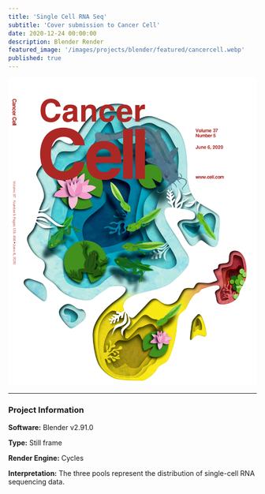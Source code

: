 ```yaml
---
title: 'Single Cell RNA Seq'
subtitle: 'Cover submission to Cancer Cell'
date: 2020-12-24 00:00:00
description: Blender Render
featured_image: '/images/projects/blender/featured/cancercell.webp'
published: true
---
```


![](/images/projects/blender/full_size/cancercell.png)

---

### Project Information

**Software:** Blender v2.91.0

**Type:** Still frame

**Render Engine:** Cycles

**Interpretation:** The three pools represent the distribution of single-cell RNA sequencing data.
